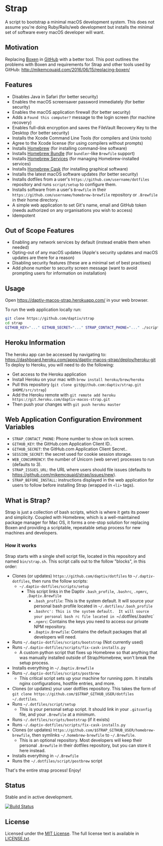 # Strap
A script to bootstrap a minimal macOS development system. This does not assume you're doing Ruby/Rails/web development but installs the minimal set of software every macOS developer will want.

## Motivation
Replacing [Boxen](https://github.com/boxen/boxen/) in [GitHub](https://github.com/) with a better tool. This post outlines the problems with Boxen and requirements for Strap and other tools used by GitHub: http://mikemcquaid.com/2016/06/15/replacing-boxen/

## Features
- Disables Java in Safari (for better security)
- Enables the macOS screensaver password immediately (for better security)
- Enables the macOS application firewall (for better security)
- Adds a `Found this computer?` message to the login screen (for machine recovery)
- Enables full-disk encryption and saves the FileVault Recovery Key to the Desktop (for better security)
- Installs the Xcode Command Line Tools (for compilers and Unix tools)
- Agree to the Xcode license (for using compilers without prompts)
- Installs [Homebrew](http://brew.sh) (for installing command-line software)
- Installs [Homebrew Bundle](https://github.com/Homebrew/homebrew-bundle) (for `bundler`-like `Brewfile` support)
- Installs [Homebrew Services](https://github.com/Homebrew/homebrew-services) (for managing Homebrew-installed services)
- Installs [Homebrew Cask](https://github.com/caskroom/homebrew-cask) (for installing graphical software)
- Installs the latest macOS software updates (for better security)
- Installs dotfiles from a user's `https://github.com/username/dotfiles` repository and runs `script/setup` to configure them.
- Installs software from a user's `Brewfile` in their `https://github.com/username/homebrew-brewfile` repository or `.Brewfile` in their home directory.
- A simple web application to set Git's name, email and GitHub token (needs authorized on any organisations you wish to access)
- Idempotent

## Out of Scope Features
- Enabling any network services by default (instead enable them when needed)
- Opting-out of any macOS updates (Apple's security updates and macOS updates are there for a reason)
- Disabling security features (these are a minimal set of best practises)
- Add phone number to security screen message (want to avoid prompting users for information on installation)

## Usage
Open https://daptiv-macos-strap.herokuapp.com/ in your web browser.

To run the web application locally run:
```bash
git clone https://github.com/daptiv/strap
cd strap
GITHUB_KEY="..." GITHUB_SECRET="..." STRAP_CONTACT_PHONE="..." ./script/server
```

## Heroku Information
The heroku app can be accessed by navigating to: https://dashboard.heroku.com/apps/daptiv-macos-strap/deploy/heroku-git
To deploy to Heroku, you will need to do the following:
- Get access to the Heroku application
- Install Heroku on your mac with `brew install heroku/brew/heroku`
- Pull this repository (`git clone git@github.com:daptiv/strap.git $HOME/src/strap`)
- Add the Heroku remote with `git remote add heroku https://git.heroku.com/daptiv-macos-strap.git`
- Then push your changes with `git push heroku master`


## Web Application Configuration Environment Variables
- `STRAP_CONTACT_PHONE`: Phone number to show on lock screen.
- `GITHUB_KEY`: the GitHub.com Application Client ID..
- `GITHUB_SECRET`: the GitHub.com Application Client Secret..
- `SESSION_SECRET`: the secret used for cookie session storage.
- `WEB_CONCURRENCY`: the number of Unicorn (web server) processes to run (defaults to 3).
- `STRAP_ISSUES_URL`: the URL where users should file issues (defaults to https://github.com/mikemcquaid/strap/issues/new).
- `STRAP_BEFORE_INSTALL`: instructions displayed in the web application for users to follow before installing Strap (wrapped in `<li>` tags).

## What is Strap?
Strap is just a collection of bash scripts, which is where it gets its power and simplicity.  Coupled with Homebrew, which is a well-maintained package manager for Mac OS, it forms a one-stop solution for replacing Boxen and providing a scriptable, repeatable setup process for new machines and developers.

### How it works
Strap starts with a single shell script file, located in this repository and named `bin/strap.sh`.  This script calls out to the follow "blocks", in this order:
- Clones (or updates) `https://github.com/daptiv/dotfiles` to `~/.daptiv-dotfiles`, then runs the follow scripts:
  - `~/.daptiv-dotfiles/scripts/setup`
    - This script links in the Daptiv `.bash_profile`, `.bashrc`, `.npmrc`, `.Daptiv.Brewfile`
      - `.bash_profile`: This is the system default.  It will source your personal bash profile located in `~/.dotfiles/.bash_profile`
      - `.bashrc': This is the system default.  It will source your personal bash rc file located in `~/.dotfiles/.bashrc`
      - `.npmrc`: Contains the keys you need to access our private NPM repository.
      - `.Daptiv.Brewfile`: Contains the default packages that all developers will need.
- Runs `~/.daptiv-dotfiles/scripts/bootstrap` (Not currently used)
- Runs `~/.daptiv-dotfiles/scripts/fix-cask-installs.py`
  - A custom python script that fixes up Homebrew so that anything that was manually installed outside of Strap/Homebrew, won't break the setup process.
- Installs everything in `~/.Daptiv.Brewfile`
- Runs `~/.daptiv-dotfiles/scripts/postbrew`
  - This critical script sets up your machine for running ppm.  It installs nginx configurations, hostfile entries, and more.
- Clones (or updates) your user dotfiles repository.  This takes the form of `git clone https://github.com/$STRAP_GITHUB_USER/dotfiles ~/.dotfiles`.
- Runs `~/.dotfiles/script/setup`
  - This is your personal setup script.  It should link in your `.gitconfig` file, and your `.Brewfile` at a minimum.
- Runs `~/.dotfiles/scripts/bootstrap` (if it exists)
- Runs `~/.daptiv-dotfiles/scripts/fix-cask-installs.py`
- Clones (or updates) `https://github.com/$STRAP_GITHUB_USER/homebrew-brewfile`, then symlinks `~/.homebrew-brewfile` to `~/.Brewfile`.
  - This is an optional repository.  Most developers will keep their personal `.Brewfile` in their dotfiles repository, but you can store it here instead.
- Installs everything in `~/.Brewfile`
- Runs the `~/.dotfiles/script/postbrew` script

That's the entire strap process!  Enjoy!


## Status
Stable and in active development.

[![Build Status](https://travis-ci.org/daptiv/strap.svg)](https://travis-ci.org/daptiv/strap)


## License
Licensed under the [MIT License](http://en.wikipedia.org/wiki/MIT_License).
The full license text is available in [LICENSE.txt](https://github.com/daptiv/strap/blob/master/LICENSE.txt).
